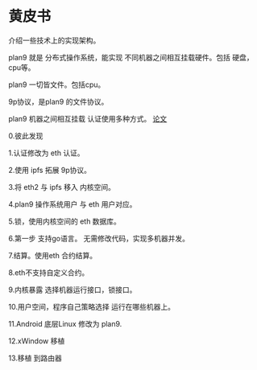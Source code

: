 # 黄皮书

介绍一些技术上的实现架构。

plan9 就是 分布式操作系统，能实现 不同机器之间相互挂载硬件。包括 硬盘，cpu等。

plan9 一切皆文件。包括cpu。

9p协议，是plan9 的文件协议。

plan9 机器之间相互挂载 认证使用多种方式。 [论文](http://doc.cat-v.org/plan_9/4th_edition/papers/auth)

0.彼此发现 

1.认证修改为 eth 认证。

2.使用 ipfs 拓展 9p协议。

3.将 eth2 与 ipfs 移入 内核空间。

4.plan9 操作系统用户 与 eth 用户对应。

5.锁，使用内核空间的 eth 数据库。

6.第一步 支持go语言。 无需修改代码，实现多机器并发。

7.结算。使用eth 合约结算。

8.eth不支持自定义合约。

9.内核暴露 选择机器运行接口，锁接口。

10.用户空间，程序自己策略选择 运行在哪些机器上。

11.Android 底层Linux 修改为 plan9.

12.xWindow 移植

13.移植 到路由器
